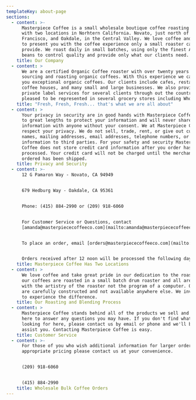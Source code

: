 ```yaml
---
templateKey: about-page
sections:
  - content: >-
      Masterpiece Coffee is a small wholesale boutique coffee roasting company
      with two locations in Norhtern California. Novato, just north of San
      Francisco, and Oakdale, in the Central Valley. We love coffee and strive
      to present you with the coffee experience only a small roaster can
      provide. We roast daily in small batches, using only the finest Arabica
      beans to control quality and provide only what our clients need.
    title: Our Company
  - content: >
      We are a certified Organic Coffee roaster with over twenty years of
      sourcing and roasting organic coffees. With this experience we can offer
      you exceptional organic coffees. Our clients include cafes, restaurants,
      coffee houses, and many small and large businesses. We also provide
      private label services for several clients through out the country. We are
      pleased to be represented in several grocery stores including Whole Foods.
    title: "Fresh, Fresh, Fresh... that's what we are all about"
  - content: >
      Your privacy in security are in good hands with Masterpiece Coffee. We go
      to great lengths to protect your information and will never share your
      information with anyone without your consent. We at Masterpiece Coffee
      respect your privacy. We do not sell, trade, rent, or give out customer
      names, mailing addresses, email addresses, telephone numbers, or
      information to third parties. For your safety and security Masterpiece
      Coffee does not store credit card information after you order has been
      processed. Your credit card will not be charged until the merchandise you
      ordered has been shipped.
    title: Privacy and Security
  - content: >-
      12 G Pamaron Way - Novato, CA 94949


      679 Hedburg Way - Oakdale, CA 95361


      Phone: (415) 884-2990 or (209) 918-6060


      For Customer Service or Questions, contact
      [amanda@masterpiececoffeeco.com](mailto:amanda@masterpiececoffeeco.com)


      To place an order, email [orders@masterpiececoffeeco.com](mailto:orders@masterpiececoffeeco.com) or visit [https://rtsnorcal.com/]


      Orders received after 12 noon will be processed the following day.
    title: Masterpiece Coffee Has Two Locations
  - content: >
      We love coffee and take great pride in our dedication to the roast. All of
      our coffees are roasted in a small batch drum roaster and all are finished
      with the artistry of the roaster not the program of a computer. Our blends
      are carefully constructed and not available anywhere else. We invite you
      to experience the difference.
    title: Our Roasting and Blending Process
  - content: >
      Masterpiece Coffee stands behind all of the products we sell and we are
      here to answer any questions you may have. If you don't find what you are
      looking for here, please contact us by email or phone and we'll be glad to
      assist you. Contacting Masterpiece Coffee is easy.
    title: Customer Service
  - content: >-
      For those of you who wish additional information for larger orders with
      appropriate pricing please contact us at your convenience.


      (209) 918-6060


      (415) 884-2990
    title: Wholesale Bulk Coffee Orders
---
```


